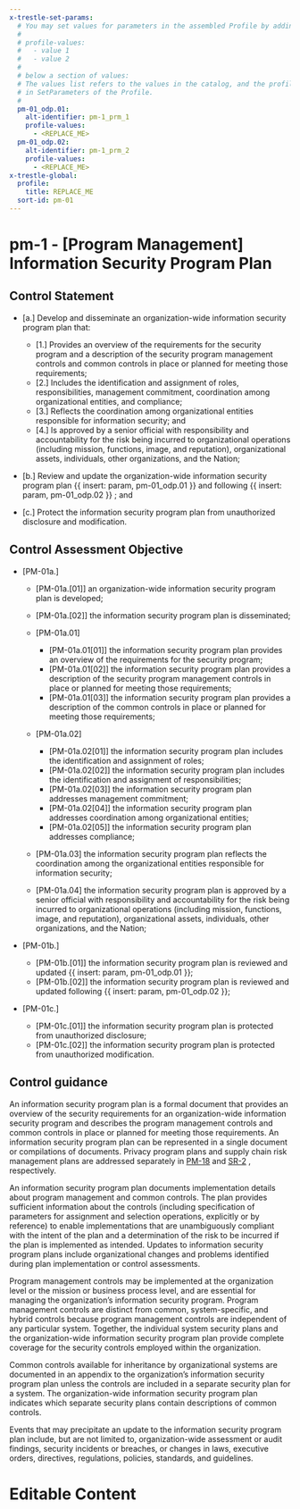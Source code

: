 ```yaml
---
x-trestle-set-params:
  # You may set values for parameters in the assembled Profile by adding
  #
  # profile-values:
  #   - value 1
  #   - value 2
  #
  # below a section of values:
  # The values list refers to the values in the catalog, and the profile-values represent values
  # in SetParameters of the Profile.
  #
  pm-01_odp.01:
    alt-identifier: pm-1_prm_1
    profile-values:
      - <REPLACE_ME>
  pm-01_odp.02:
    alt-identifier: pm-1_prm_2
    profile-values:
      - <REPLACE_ME>
x-trestle-global:
  profile:
    title: REPLACE_ME
  sort-id: pm-01
---
```


# pm-1 - \[Program Management\] Information Security Program Plan

## Control Statement

- \[a.\] Develop and disseminate an organization-wide information security program plan that:

  - \[1.\] Provides an overview of the requirements for the security program and a description of the security program management controls and common controls in place or planned for meeting those requirements;
  - \[2.\] Includes the identification and assignment of roles, responsibilities, management commitment, coordination among organizational entities, and compliance;
  - \[3.\] Reflects the coordination among organizational entities responsible for information security; and
  - \[4.\] Is approved by a senior official with responsibility and accountability for the risk being incurred to organizational operations (including mission, functions, image, and reputation), organizational assets, individuals, other organizations, and the Nation;

- \[b.\] Review and update the organization-wide information security program plan {{ insert: param, pm-01_odp.01 }} and following {{ insert: param, pm-01_odp.02 }} ; and

- \[c.\] Protect the information security program plan from unauthorized disclosure and modification.

## Control Assessment Objective

- \[PM-01a.\]

  - \[PM-01a.[01]\] an organization-wide information security program plan is developed;
  - \[PM-01a.[02]\] the information security program plan is disseminated;
  - \[PM-01a.01\]

    - \[PM-01a.01[01]\] the information security program plan provides an overview of the requirements for the security program;
    - \[PM-01a.01[02]\] the information security program plan provides a description of the security program management controls in place or planned for meeting those requirements;
    - \[PM-01a.01[03]\] the information security program plan provides a description of the common controls in place or planned for meeting those requirements;

  - \[PM-01a.02\]

    - \[PM-01a.02[01]\] the information security program plan includes the identification and assignment of roles;
    - \[PM-01a.02[02]\] the information security program plan includes the identification and assignment of responsibilities;
    - \[PM-01a.02[03]\] the information security program plan addresses management commitment;
    - \[PM-01a.02[04]\] the information security program plan addresses coordination among organizational entities;
    - \[PM-01a.02[05]\] the information security program plan addresses compliance;

  - \[PM-01a.03\] the information security program plan reflects the coordination among the organizational entities responsible for information security;
  - \[PM-01a.04\] the information security program plan is approved by a senior official with responsibility and accountability for the risk being incurred to organizational operations (including mission, functions, image, and reputation), organizational assets, individuals, other organizations, and the Nation;

- \[PM-01b.\]

  - \[PM-01b.[01]\] the information security program plan is reviewed and updated {{ insert: param, pm-01_odp.01 }};
  - \[PM-01b.[02]\] the information security program plan is reviewed and updated following {{ insert: param, pm-01_odp.02 }};

- \[PM-01c.\]

  - \[PM-01c.[01]\] the information security program plan is protected from unauthorized disclosure;
  - \[PM-01c.[02]\] the information security program plan is protected from unauthorized modification.

## Control guidance

An information security program plan is a formal document that provides an overview of the security requirements for an organization-wide information security program and describes the program management controls and common controls in place or planned for meeting those requirements. An information security program plan can be represented in a single document or compilations of documents. Privacy program plans and supply chain risk management plans are addressed separately in [PM-18](#pm-18) and [SR-2](#sr-2) , respectively.

An information security program plan documents implementation details about program management and common controls. The plan provides sufficient information about the controls (including specification of parameters for assignment and selection operations, explicitly or by reference) to enable implementations that are unambiguously compliant with the intent of the plan and a determination of the risk to be incurred if the plan is implemented as intended. Updates to information security program plans include organizational changes and problems identified during plan implementation or control assessments.

Program management controls may be implemented at the organization level or the mission or business process level, and are essential for managing the organization’s information security program. Program management controls are distinct from common, system-specific, and hybrid controls because program management controls are independent of any particular system. Together, the individual system security plans and the organization-wide information security program plan provide complete coverage for the security controls employed within the organization.

Common controls available for inheritance by organizational systems are documented in an appendix to the organization’s information security program plan unless the controls are included in a separate security plan for a system. The organization-wide information security program plan indicates which separate security plans contain descriptions of common controls.

Events that may precipitate an update to the information security program plan include, but are not limited to, organization-wide assessment or audit findings, security incidents or breaches, or changes in laws, executive orders, directives, regulations, policies, standards, and guidelines.

# Editable Content

<!-- Make additions and edits below -->
<!-- The above represents the contents of the control as received by the profile, prior to additions. -->
<!-- If the profile makes additions to the control, they will appear below. -->
<!-- The above markdown may not be edited but you may edit the content below, and/or introduce new additions to be made by the profile. -->
<!-- If there is a yaml header at the top, parameter values may be edited. Use --set-parameters to incorporate the changes during assembly. -->
<!-- The content here will then replace what is in the profile for this control, after running profile-assemble. -->
<!-- The current profile has no added parts for this control, but you may add new ones here. -->
<!-- Each addition must have a heading either of the form ## Control my_addition_name -->
<!-- or ## Part a. (where the a. refers to one of the control statement labels.) -->
<!-- "## Control" parts are new parts added after the statement part. -->
<!-- "## Part" parts are new parts added into the top-level statement part with that label. -->
<!-- Subparts may be added with nested hash levels of the form ### My Subpart Name -->
<!-- underneath the parent ## Control or ## Part being added -->
<!-- See https://ibm.github.io/compliance-trestle/tutorials/ssp_profile_catalog_authoring/ssp_profile_catalog_authoring for guidance. -->
